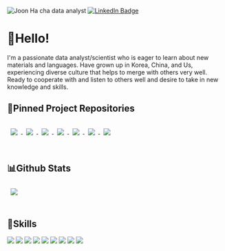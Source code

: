 ![Joon Ha cha data analyst](https://user-images.githubusercontent.com/63988120/171961744-a5f01583-411f-44a3-a4e0-0a6cc58b349c.png)
[![LinkedIn Badge](https://img.shields.io/badge/LinkedIn-Profile-informational?style=flat&logo=linkedin&logoColor=white&color=0D76A8)](https://www.linkedin.com/in/joon-cha-8a71ba219/)

# 👋Hello!

I'm a passionate data analyst/scientist who is eager to learn about new materials and languages. Have grown up in Korea, China, and Us, experiencing diverse culture that helps to merge with others very well. Ready to cooperate with and listen to others well and desire to take in new knowledge and skills.



## 📌Pinned Project Repositories ##


<a href="https://github.com/kier0813/PCA_Project">
  <img align="center" style="margin:1rem 0.5rem" src="https://github-readme-stats.vercel.app/api/pin/?username=kier0813&repo=PCA_Project&title_color=ffffff&text_color=c9cacc&icon_color=4AB197&bg_color=1A2B34" />
</a>

<a href="https://github.com/kier0813/NYPD_Project">
  <img align="center" style="margin:0.5rem" src="https://github-readme-stats.vercel.app/api/pin/?username=kier0813&repo=NYPD_Project&title_color=ffffff&text_color=c9cacc&icon_color=4AB197&bg_color=1A2B34" />
</a>

<a href="https://github.com/kier0813/Bank_Intern_Source_Code">
  <img align="center" style="margin:0.5rem" src="https://github-readme-stats.vercel.app/api/pin/?username=kier0813&repo=Bank_Intern_Source_Code&title_color=ffffff&text_color=c9cacc&icon_color=4AB197&bg_color=1A2B34" />
</a>

<a href="https://github.com/kier0813/Obesity_Project">
  <img align="center" style="margin:0.5rem" src="https://github-readme-stats.vercel.app/api/pin/?username=kier0813&repo=Obesity_Project&title_color=ffffff&text_color=c9cacc&icon_color=4AB197&bg_color=1A2B34" />
</a>

<a href="https://github.com/kier0813/ds3_gamedata_visualization">
  <img align="center" style="margin:0.5rem" src="https://github-readme-stats.vercel.app/api/pin/?username=kier0813&repo=ds3_gamedata_visualization&title_color=ffffff&text_color=c9cacc&icon_color=4AB197&bg_color=1A2B34" />
</a>

<a href="https://github.com/kier0813/tensorflow_img_machine">
  <img align="center" style="margin:0.5rem" src="https://github-readme-stats.vercel.app/api/pin/?username=kier0813&repo=tensorflow_img_machine&title_color=ffffff&text_color=c9cacc&icon_color=4AB197&bg_color=1A2B34" />
</a>

<a href="https://github.com/kier0813/playstore_crawling_and_keybert_ml">
  <img align="center" style="margin:0.5rem" src="https://github-readme-stats.vercel.app/api/pin/?username=kier0813&repo=playstore_crawling_and_keybert_ml&title_color=ffffff&text_color=c9cacc&icon_color=4AB197&bg_color=1A2B34" />
</a>

<br>
<br>

## 📊Github Stats ##
<a href="https://github.com/kier0813">
  <img align="center" style="margin:0.5rem" src="https://github-readme-stats.vercel.app/api/top-langs/?username=kier0813&hide=html,css&title_color=ffffff&text_color=c9cacc&icon_color=4AB197&bg_color=1A2B34" />
</a>


<br>
<br>

## 🔧Skills ##

![](https://img.shields.io/badge/Code-Python-informational?style=flat&logo=Python&logoColor=white&color=4AB197)
![](https://img.shields.io/badge/Code-MySQL-informational?style=flat&logo=MySQL&logoColor=white&color=4AB197)
![](https://img.shields.io/badge/Code-R-informational?style=flat&logo=R&logoColor=white&color=4AB197)
![](https://img.shields.io/badge/Code-Java-informational?style=flat&logo=Java&logoColor=white&color=4AB197)
![](https://img.shields.io/badge/Code-HTML-informational?style=flat&logo=HTML&logoColor=white&color=4AB197)
![](https://img.shields.io/badge/Code-JavaScript-informational?style=flat&logo=JavaScript&logoColor=white&color=4AB197)
![](https://img.shields.io/badge/Code-D3-informational?style=flat&logo=D3&logoColor=white&color=4AB197)
![](https://img.shields.io/badge/Style-CSS-informational?style=flat&logo=css3&logoColor=white&color=4AB197)
![](https://img.shields.io/badge/Tools-GitHub-informational?style=flat&logo=GitHub&logoColor=white&color=4AB197)



<!--
**kier0813/kier0813** is a ✨ _special_ ✨ repository because its `README.md` (this file) appears on your GitHub profile.

Here are some ideas to get you started:

- 🔭 I’m currently working on ...
- 🌱 I’m currently learning ...
- 👯 I’m looking to collaborate on ...
- 🤔 I’m looking for help with ...
- 💬 Ask me about ...
- 📫 How to reach me: ...
- 😄 Pronouns: ...
- ⚡ Fun fact: ...
-->
